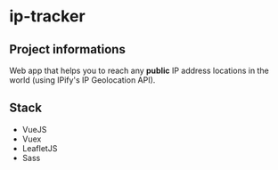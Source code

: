 # ip-tracker

## Project informations
Web app that helps you to reach any **public** IP address locations in the world (using IPify's IP Geolocation API).

## Stack
- VueJS
- Vuex
- LeafletJS
- Sass
